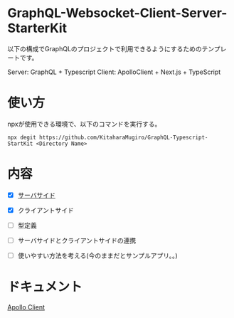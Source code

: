 # GraphQL-Websocket-Client-Server-StarterKit
以下の構成でGraphQLのプロジェクトで利用できるようにするためのテンプレートです。

Server: GraphQL + Typescript
Client: ApolloClient + Next.js + TypeScript

# 使い方
npxが使用できる環境で、以下のコマンドを実行する。

```
npx degit https://github.com/KitaharaMugiro/GraphQL-Typescript-StartKit <Directory Name>
```

# 内容
- [x] [サーバサイド](https://github.com/KitaharaMugiro/GraphQL-Typescript-StartKit)
- [x] クライアントサイド
- [ ] 型定義
- [ ] サーバサイドとクライアントサイドの連携
- [ ] 使いやすい方法を考える(今のままだとサンプルアプリ。。)


# ドキュメント

[Apollo Client](https://www.apollographql.com/docs/react/get-started/)
